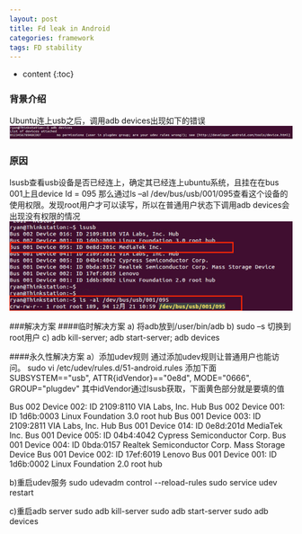 ```yaml
---
layout: post
title: Fd leak in Android
categories: framework
tags: FD stability
---
```


* content
{:toc}

### 背景介绍

Ubuntu连上usb之后，调用adb devices出现如下的错误
![问题描述](https://github.com/rainhu/rainhu.github.io/raw/master/_assets/1.png)
### 原因

lsusb查看usb设备是否已经连上，确定其已经连上ubuntu系统，且挂在在bus 001上且device Id = 095
那么通过ls –al /dev/bus/usb/001/095查看这个设备的使用权限。发现root用户才可以读写，所以在普通用户状态下调用adb devices会出现没有权限的情况
![原因分析](https://github.com/rainhu/rainhu.github.io/raw/master/_assets/2.png)

###解决方案
####临时解决方案
a) 将adb放到/user/bin/adb
b) sudo –s 切换到root用户
c) adb kill-server; adb start-server; adb devices


####永久性解决方案
a）添加udev规则
通过添加udev规则让普通用户也能访问。
sudo vi /etc/udev/rules.d/51-android.rules
添加下面
SUBSYSTEM=="usb", ATTR{idVendor}=="0e8d", MODE="0666", GROUP="plugdev"
其中idVendor通过lsusb获取，下面黄色部分就是要填的值
 
Bus 002 Device 002: ID 2109:8110 VIA Labs, Inc. Hub
Bus 002 Device 001: ID 1d6b:0003 Linux Foundation 3.0 root hub
Bus 001 Device 003: ID 2109:2811 VIA Labs, Inc. Hub
Bus 001 Device 014: ID 0e8d:201d MediaTek Inc. 
Bus 001 Device 005: ID 04b4:4042 Cypress Semiconductor Corp. 
Bus 001 Device 004: ID 0bda:0157 Realtek Semiconductor Corp. Mass Storage Device
Bus 001 Device 002: ID 17ef:6019 Lenovo 
Bus 001 Device 001: ID 1d6b:0002 Linux Foundation 2.0 root hub
 
b)重启udev服务
sudo udevadm control --reload-rules
sudo service udev restart
 
 
c)重启adb server
sudo adb kill-server
sudo adb start-server
sudo adb devices
